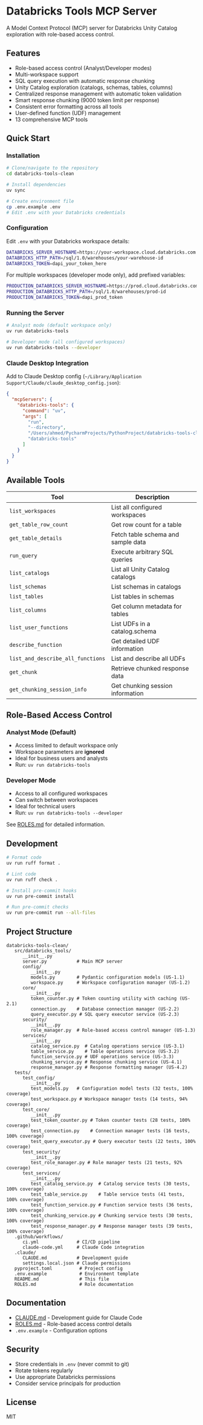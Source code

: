 # Databricks Tools MCP Server

A Model Context Protocol (MCP) server for Databricks Unity Catalog exploration with role-based access control.

## Features

- Role-based access control (Analyst/Developer modes)
- Multi-workspace support
- SQL query execution with automatic response chunking
- Unity Catalog exploration (catalogs, schemas, tables, columns)
- Centralized response management with automatic token validation
- Smart response chunking (9000 token limit per response)
- Consistent error formatting across all tools
- User-defined function (UDF) management
- 13 comprehensive MCP tools

## Quick Start

### Installation

```bash
# Clone/navigate to the repository
cd databricks-tools-clean

# Install dependencies
uv sync

# Create environment file
cp .env.example .env
# Edit .env with your Databricks credentials
```

### Configuration

Edit `.env` with your Databricks workspace details:

```bash
DATABRICKS_SERVER_HOSTNAME=https://your-workspace.cloud.databricks.com
DATABRICKS_HTTP_PATH=/sql/1.0/warehouses/your-warehouse-id
DATABRICKS_TOKEN=dapi_your_token_here
```

For multiple workspaces (developer mode only), add prefixed variables:
```bash
PRODUCTION_DATABRICKS_SERVER_HOSTNAME=https://prod.cloud.databricks.com
PRODUCTION_DATABRICKS_HTTP_PATH=/sql/1.0/warehouses/prod-id
PRODUCTION_DATABRICKS_TOKEN=dapi_prod_token
```

### Running the Server

```bash
# Analyst mode (default workspace only)
uv run databricks-tools

# Developer mode (all configured workspaces)
uv run databricks-tools --developer
```

### Claude Desktop Integration

Add to Claude Desktop config (`~/Library/Application Support/Claude/claude_desktop_config.json`):

```json
{
  "mcpServers": {
    "databricks-tools": {
      "command": "uv",
      "args": [
        "run",
        "--directory",
        "/Users/ahmed/PycharmProjects/PythonProject/databricks-tools-clean",
        "databricks-tools"
      ]
    }
  }
}
```

## Available Tools

| Tool | Description |
|------|-------------|
| `list_workspaces` | List all configured workspaces |
| `get_table_row_count` | Get row count for a table |
| `get_table_details` | Fetch table schema and sample data |
| `run_query` | Execute arbitrary SQL queries |
| `list_catalogs` | List all Unity Catalog catalogs |
| `list_schemas` | List schemas in catalogs |
| `list_tables` | List tables in schemas |
| `list_columns` | Get column metadata for tables |
| `list_user_functions` | List UDFs in a catalog.schema |
| `describe_function` | Get detailed UDF information |
| `list_and_describe_all_functions` | List and describe all UDFs |
| `get_chunk` | Retrieve chunked response data |
| `get_chunking_session_info` | Get chunking session information |

## Role-Based Access Control

### Analyst Mode (Default)
- Access limited to default workspace only
- Workspace parameters are **ignored**
- Ideal for business users and analysts
- Run: `uv run databricks-tools`

### Developer Mode
- Access to all configured workspaces
- Can switch between workspaces
- Ideal for technical users
- Run: `uv run databricks-tools --developer`

See [ROLES.md](ROLES.md) for detailed information.

## Development

```bash
# Format code
uv run ruff format .

# Lint code
uv run ruff check .

# Install pre-commit hooks
uv run pre-commit install

# Run pre-commit checks
uv run pre-commit run --all-files
```

## Project Structure

```
databricks-tools-clean/
   src/databricks_tools/
      __init__.py
      server.py           # Main MCP server
      config/
         __init__.py
         models.py        # Pydantic configuration models (US-1.1)
         workspace.py     # Workspace configuration manager (US-1.2)
      core/
         __init__.py
         token_counter.py # Token counting utility with caching (US-2.1)
         connection.py    # Database connection manager (US-2.2)
         query_executor.py # SQL query executor service (US-2.3)
      security/
         __init__.py
         role_manager.py  # Role-based access control manager (US-1.3)
      services/
         __init__.py
         catalog_service.py  # Catalog operations service (US-3.1)
         table_service.py    # Table operations service (US-3.2)
         function_service.py # UDF operations service (US-3.3)
         chunking_service.py # Response chunking service (US-4.1)
         response_manager.py # Response formatting manager (US-4.2)
   tests/
      test_config/
         __init__.py
         test_models.py   # Configuration model tests (32 tests, 100% coverage)
         test_workspace.py # Workspace manager tests (14 tests, 94% coverage)
      test_core/
         __init__.py
         test_token_counter.py # Token counter tests (28 tests, 100% coverage)
         test_connection.py    # Connection manager tests (16 tests, 100% coverage)
         test_query_executor.py # Query executor tests (22 tests, 100% coverage)
      test_security/
         __init__.py
         test_role_manager.py # Role manager tests (21 tests, 92% coverage)
      test_services/
         __init__.py
         test_catalog_service.py  # Catalog service tests (30 tests, 100% coverage)
         test_table_service.py    # Table service tests (41 tests, 100% coverage)
         test_function_service.py # Function service tests (36 tests, 100% coverage)
         test_chunking_service.py # Chunking service tests (30 tests, 100% coverage)
         test_response_manager.py # Response manager tests (39 tests, 100% coverage)
   .github/workflows/
      ci.yml              # CI/CD pipeline
      claude-code.yml     # Claude Code integration
   .claude/
      CLAUDE.md           # Development guide
      settings.local.json # Claude permissions
   pyproject.toml          # Project config
   .env.example            # Environment template
   README.md               # This file
   ROLES.md                # Role documentation
```

## Documentation

- [CLAUDE.md](.claude/CLAUDE.md) - Development guide for Claude Code
- [ROLES.md](ROLES.md) - Role-based access control details
- `.env.example` - Configuration options

## Security

- Store credentials in `.env` (never commit to git)
- Rotate tokens regularly
- Use appropriate Databricks permissions
- Consider service principals for production

## License

MIT

